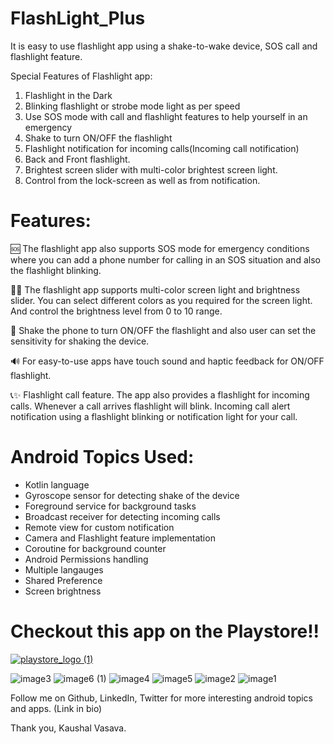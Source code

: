 # FlashLight_Plus

It is easy to use flashlight app using a shake-to-wake device, SOS call and flashlight feature.

Special Features of Flashlight app:
1. Flashlight in the Dark
2. Blinking flashlight or strobe mode light as per speed
3. Use SOS mode with call and flashlight features to help yourself in an emergency
4. Shake to turn ON/OFF the flashlight
5. Flashlight notification for incoming calls(Incoming call notification)
6. Back and Front flashlight.
7. Brightest screen slider with multi-color brightest screen light.
8. Control from the lock-screen as well as from notification.


# Features: 
🆘 The flashlight app also supports SOS mode for emergency conditions where you can add a phone number for calling in an SOS situation and also the flashlight blinking.

📱🎨 The flashlight app supports multi-color screen light and brightness slider. You can select different colors as you required for the screen light.
And control the brightness level from 0 to 10 range.

📳 Shake the phone to turn ON/OFF the flashlight and also user can set the sensitivity for shaking the device.

🔊 For easy-to-use apps have touch sound and haptic feedback for ON/OFF flashlight.

📞✨ Flashlight call feature. The app also provides a flashlight for incoming calls. Whenever a call arrives flashlight will blink. Incoming call alert notification using a flashlight blinking or notification light for your call.

# Android Topics Used:
- Kotlin language
- Gyroscope sensor for detecting shake of the device
- Foreground service for background tasks
- Broadcast receiver for detecting incoming calls
- Remote view for custom notification
- Camera and Flashlight feature implementation
- Coroutine for background counter
- Android Permissions handling
- Multiple langauges
- Shared Preference
- Screen brightness

# Checkout this app on the Playstore!!

[![playstore_logo (1)](https://user-images.githubusercontent.com/49050597/144359511-fd4cc136-3d9f-45d5-8598-506a45f8d170.png)](https://play.google.com/store/apps/details?id=com.lahsuak.flashlightplus)


![image3](https://github.com/KaushalVasava/FlashLight_Plus/assets/49050597/29172b51-e457-4b17-94c3-f013e16e18a3)
![image6 (1)](https://github.com/KaushalVasava/FlashLight_Plus/assets/49050597/0813db50-8031-4f18-b94b-c35c1e4c7bdd)
![image4](https://github.com/KaushalVasava/FlashLight_Plus/assets/49050597/43a14088-5b6a-4446-80cb-0f1b6a6612f5)
![image5](https://github.com/KaushalVasava/FlashLight_Plus/assets/49050597/0f761e14-7397-4869-b75b-07d50139ebf6)
![image2](https://github.com/KaushalVasava/FlashLight_Plus/assets/49050597/fbd0c974-928f-4e4f-9b62-9743771ea51b)
![image1](https://github.com/KaushalVasava/FlashLight_Plus/assets/49050597/87672311-f596-4f38-9e79-bf46941921f2)


Follow me on Github, LinkedIn, Twitter for more interesting android topics and apps. (Link in bio)

Thank you,
Kaushal Vasava.
